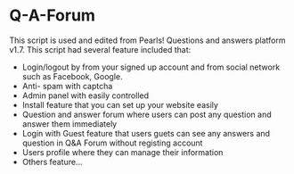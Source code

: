 # Q-A-Forum
This script is used and edited from Pearls! Questions and answers platform v1.7. 
This script had several feature included that:
 - Login/logout by from your signed up account and from social network such as Facebook, Google.
 - Anti- spam with captcha
 - Admin panel with easily controlled
 - Install feature that you can set up your website easily
 - Question and answer forum where users can post any question and answer them immediately
 - Login with Guest feature that users guets can see any answers and question in Q&A Forum without registing account
 - Users profile where they can manage their information
 - Others feature...
